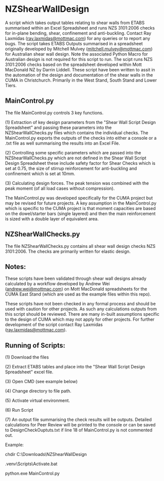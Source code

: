 # NZShearWallDesign
A script which takes output tables relating to shear walls from ETABS summarised within an Excel Spreadsheet and runs NZS 3101:2006 checks for in-plane bending, shear, confinement and anti-buckling. Contact Ray Laxmidas (ray.laxmidas@mottmac.com) for any queries or to report any bugs.
The script takes ETABS Outputs summarised in a spreadsheet originally developed by Mitchell Mulvey (mitchell.mulvey@mottmac.com) for Australian shear wall design. Note the associated Python Macro for Australian design is not required for this script to run. The scipt runs NZS 3101:2006 checks based on the spreadsheet developed within Mott MacDonald NZ by Darrin Liddell.
These script have been written to assit in the automation of the design and documentation of the shear walls in the CUMA in Christchurch. Primarily in the West Stand, South Stand and Lower Tiers.

## MainControl.py
The file MainControl.py controls 3 key functions.

(1) Extraction of key design parameters from the "Shear Wall Script Design Spreadsheet" and passing these parameters into the NZShearWallChecks.py files which contains the individual checks. The MainControl.py exports the outputs of the checks into either a console or a .txt file as well summarising the results into an Excel File. 

(2) Controlling some specific parameters which are passed into the NZShearWallChecks.py which are not defined in the Shear Wall Script Design Spreadsheet these include safety factor for Shear Checks which is set at 0.75, the size of stirrup reinforcement for anti-buckling and confinement which is set at 10mm.  

(3) Calculating design forces. The peak tension was combined with the peak moment (of all load cases without compression). 

The MainControl.py was developed specifically for the CUMA project but may be revised for future projects. A key assumption in the MainControl.py which is specific to the CUMA project is that moment capacities are based on the dowel/starter bars (single layered) and then the main reinforcement is sized with a double layer of equivalent area.

## NZShearWallChecks.py
The file NZShearWallChecks.py contains all shear wall design checks NZS 3101:2006. The checks are primarily written for elastic design.

## Notes:
These scripts have been validated through shear wall designs already calculated by a workflow developed by Andrew Wei (andrew.wei@mottmac.com) on Mott MacDonald spreadsheets for the CUMA East Stand (which are used as the example files within this repo).

These scripts have not been checked in any formal process and should be used with caution for other projects. As such any calculations outputs from this script should be reviewed. There are many in-built assumptions specific to the design of CUMA which may not apply for other projects. For further development of the script contact Ray Laxmidas (ray.laxmidas@mottmac.com). 

## Running of Scripts:

(1) Download the files 

(2) Extract ETABS tables and place into the "Shear Wall Script Design Spreadsheet" excel file.

(3) Open CMD (see example below)

(4) Change directory to file path.

(5) Activate virtual environment.

(6) Run Script

(7) An output file summarising the check results will be outputs. Detailed calculations for Peer Review will be printed to the console or can be saved to DesignCheckOuptuts.txt if line 18 of MainControl.py is not commented out.

Example:

chdir C:\Downloads\NZShearWallDesign

.venv\Scripts\Activate.bat

python.exe MainControl.py

